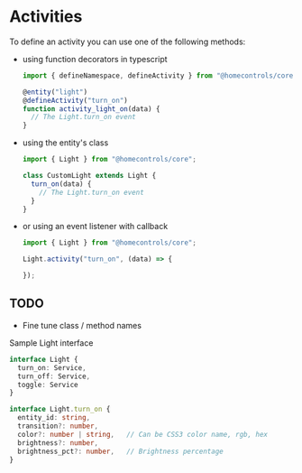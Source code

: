 # Activities

To define an activity you can use one of the following methods:
- using function decorators in typescript
  ```ts
  import { defineNamespace, defineActivity } from "@homecontrols/core";

  @entity("light")
  @defineActivity("turn_on")
  function activity_light_on(data) {
    // The Light.turn_on event
  }
  ```
- using the entity's class
  ```js
  import { Light } from "@homecontrols/core";

  class CustomLight extends Light {
    turn_on(data) {
      // The Light.turn_on event
    }
  }
  ```
- or using an event listener with callback
  ```js
  import { Light } from "@homecontrols/core";

  Light.activity("turn_on", (data) => {

  });
  ```

## TODO
- Fine tune class / method names

Sample Light interface
```ts
interface Light {
  turn_on: Service,
  turn_off: Service,
  toggle: Service
}

interface Light.turn_on {
  entity_id: string,
  transition?: number,
  color?: number | string,   // Can be CSS3 color name, rgb, hex
  brightness?: number,
  brightness_pct?: number,   // Brightness percentage
}
```


